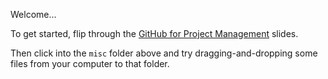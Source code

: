 Welcome...

To get started, flip through the [GitHub for Project Management](https://croton-on-hudson.github.io/bicycle-pedestrian-committee/github-for-project-management/) slides.

Then click into the `misc` folder above and try dragging-and-dropping some files from your computer to that folder.
